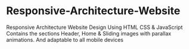 # Responsive-Architecture-Website
 Responsive Architecture Website Design Using HTML CSS &amp; JavaScript                             Contains the sections Header, Home &amp; Sliding images with parallax animations.                             And adaptable to all mobile devices
